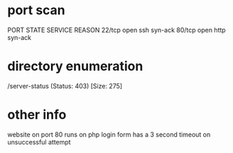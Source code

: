 # port scan
PORT   STATE SERVICE REASON
22/tcp open  ssh     syn-ack
80/tcp open  http    syn-ack

# directory enumeration
/server-status        (Status: 403) [Size: 275]


# other info
website on port 80 runs on php
login form has a 3 second timeout on unsuccessful attempt

